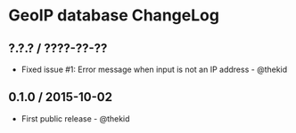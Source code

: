 GeoIP database ChangeLog
========================

## ?.?.? / ????-??-??

* Fixed issue #1: Error message when input is not an IP address - @thekid

## 0.1.0 / 2015-10-02

* First public release - @thekid
